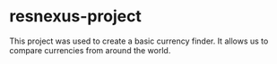 # resnexus-project

This project was used to create a basic currency finder.
It allows us to compare currencies from around the world. 
